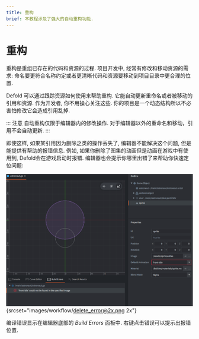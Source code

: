 ```yaml
---
title: 重构
brief: 本教程涉及了强大的自动重构功能.
---
```


# 重构

重构是重组已存在的代码和资源的过程. 项目开发中, 经常有修改和移动资源的需求: 命名要更符合名称约定或者更清晰代码和资源要移动到项目目录中更合理的位置.

Defold 可以通过跟踪资源如何使用来帮助重构. 它能自动更新重命名或者被移动的引用和资源. 作为开发者, 你不用操心关注这些. 你的项目是一个动态结构所以不必害怕修改它会造成引用乱掉.

::: 注意
自动重构仅限于编辑器内的修改操作. 对于编辑器以外的重命名和移动，引用不会自动更新.
:::

即使这样, 如果某引用因为删除之类的操作丢失了, 编辑器不能解决这个问题, 但是能提供有帮助的报错信息. 例如, 如果你删除了图集的动画但是动画在游戏中有使用到, Defold会在游戏启动时报错. 编辑器也会提示你哪里出错了来帮助你快速定位问题:

![重构报错](images/workflow/delete_error.png){srcset="images/workflow/delete_error@2x.png 2x"}

编译错误显示在编辑器底部的 *Build Errors* 面板中. <kbd>右键点击</kbd>错误可以提示出报错位置.
